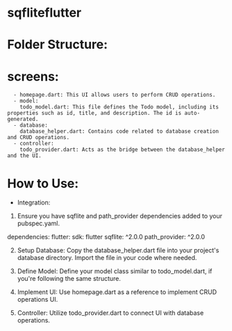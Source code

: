 # sqfliteflutter

# Folder Structure:

# screens:

      - homepage.dart: This UI allows users to perform CRUD operations.
      - model:
        todo_model.dart: This file defines the Todo model, including its properties such as id, title, and description. The id is auto-generated.
      - database:
        database_helper.dart: Contains code related to database creation and CRUD operations.
      - controller:
        todo_provider.dart: Acts as the bridge between the database_helper and the UI.

# How to Use:

- Integration:

1.  Ensure you have sqflite and path_provider dependencies added to your pubspec.yaml.

dependencies:
flutter:
sdk: flutter
sqflite: ^2.0.0
path_provider: ^2.0.0

2.  Setup Database:
    Copy the database_helper.dart file into your project's database directory.
    Import the file in your code where needed.

3.  Define Model:
    Define your model class similar to todo_model.dart, if you're following the same structure.

4.  Implement UI:
    Use homepage.dart as a reference to implement CRUD operations UI.

5.  Controller:
    Utilize todo_provider.dart to connect UI with database operations.
